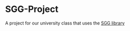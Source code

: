 # SGG-Project
A project for our university class that uses the [SGG library](https://github.com/cgaueb/sgg)
